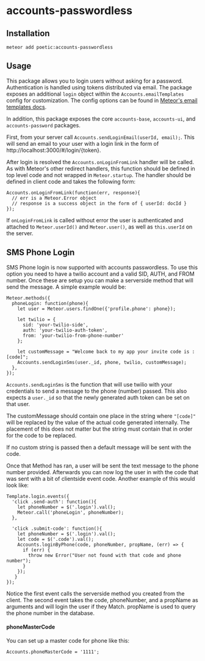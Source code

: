 # accounts-passwordless

## Installation

`meteor add poetic:accounts-passwordless`

## Usage

This package allows you to login users without asking for a password. Authentication is handled using tokens distributed via email. The package exposes an additional `login` object within the `Accounts.emailTemplates` config for customization. The config options can be found in [Meteor's email templates docs](http://docs.meteor.com/#/full/accounts_emailtemplates).

In addition, this package exposes the core `accounts-base`, `accounts-ui`, and `accounts-password` packages.

First, from your server call `Accounts.sendLoginEmail(userId, email);`. This will send an email to your user with a login link in the form of http://localhost:3000/#/login/{token}.

After login is resolved the `Accounts.onLoginFromLink` handler will be called. As with Meteor's other redirect handlers, this function should be defined in top level code and not wrapped in `Meteor.startup`. The handler should be defined in client code and takes the following form:

```
Accounts.onLoginFromLink(function(err, response){
  // err is a Meteor.Error object
  // response is a success object in the form of { userId: docId }
});
```

If `onLoginFromLink` is called without error the user is authenticated and attached to `Meteor.userId()` and `Meteor.user()`, as well as `this.userId` on the server.

## SMS Phone Login

SMS Phone login is now supported with accounts passwordless.  To use this option you need to have a twilio account and a valid SID, AUTH, and FROM number.  Once these are setup you can make a serverside method that will send the message.  A simple example would be:

```
Meteor.methods({
  phoneLogin: function(phone){
    let user = Meteor.users.findOne({'profile.phone': phone});

    let twilio = {
      sid: 'your-twilio-side',
      auth: 'your-twilio-auth-token',
      from: 'your-twilio-from-phone-number'
    };

    let customMessage = "Welcome back to my app your invite code is : [code]";
    Accounts.sendLoginSms(user._id, phone, twilio, customMessage);
  },
});
```

`Accounts.sendLoginSms` is the function that will use twilio with your credentials to send a message to the phone (number) passed. This also expects a `user._id` so that the newly generated auth token can be set on that user.

The customMessage should contain one place in the string where `"[code]"` will be replaced by the value of the actual code generated internally.  The placement of this does not matter but the string must contain that in order for the code to be replaced.

If no custom string is passed then a default message will be sent with the code.

Once that Method has ran, a user will be sent the text message to the phone number provided.  Afterwards you can now log the user in with the code that was sent with a bit of clientside event code.  Another example of this would look like:

```
Template.login.events({
  'click .send-auth': function(){
    let phoneNumber = $('.login').val();
    Meteor.call('phoneLogin', phoneNumber);
  },

  'click .submit-code': function(){
    let phoneNumber = $('.login').val();
    let code = $('.code').val();
    Accounts.loginByPhone(code, phoneNumber, propName, (err) => {
      if (err) {
        throw new Error("User not found with that code and phone number");
      }
    });
   }
});
```

Notice the first event calls the serverside method you created from the client.  The second event takes the code, phoneNumber, and a propName as arguments and will login the user if they Match.
propName is used to query the phone number in the database.

#### phoneMasterCode
You can set up a master code for phone like this:
```
Accounts.phoneMasterCode = '1111';
```
